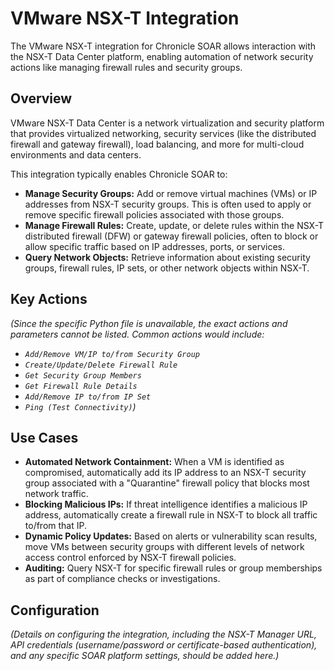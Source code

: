 # VMware NSX-T Integration

The VMware NSX-T integration for Chronicle SOAR allows interaction with the NSX-T Data Center platform, enabling automation of network security actions like managing firewall rules and security groups.

## Overview

VMware NSX-T Data Center is a network virtualization and security platform that provides virtualized networking, security services (like the distributed firewall and gateway firewall), load balancing, and more for multi-cloud environments and data centers.

This integration typically enables Chronicle SOAR to:

*   **Manage Security Groups:** Add or remove virtual machines (VMs) or IP addresses from NSX-T security groups. This is often used to apply or remove specific firewall policies associated with those groups.
*   **Manage Firewall Rules:** Create, update, or delete rules within the NSX-T distributed firewall (DFW) or gateway firewall policies, often to block or allow specific traffic based on IP addresses, ports, or services.
*   **Query Network Objects:** Retrieve information about existing security groups, firewall rules, IP sets, or other network objects within NSX-T.

## Key Actions

*(Since the specific Python file is unavailable, the exact actions and parameters cannot be listed. Common actions would include:*
*   *`Add/Remove VM/IP to/from Security Group`*
*   *`Create/Update/Delete Firewall Rule`*
*   *`Get Security Group Members`*
*   *`Get Firewall Rule Details`*
*   *`Add/Remove IP to/from IP Set`*
*   *`Ping (Test Connectivity)`)*

## Use Cases

*   **Automated Network Containment:** When a VM is identified as compromised, automatically add its IP address to an NSX-T security group associated with a "Quarantine" firewall policy that blocks most network traffic.
*   **Blocking Malicious IPs:** If threat intelligence identifies a malicious IP address, automatically create a firewall rule in NSX-T to block all traffic to/from that IP.
*   **Dynamic Policy Updates:** Based on alerts or vulnerability scan results, move VMs between security groups with different levels of network access control enforced by NSX-T firewall policies.
*   **Auditing:** Query NSX-T for specific firewall rules or group memberships as part of compliance checks or investigations.

## Configuration

*(Details on configuring the integration, including the NSX-T Manager URL, API credentials (username/password or certificate-based authentication), and any specific SOAR platform settings, should be added here.)*

